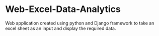 # Web-Excel-Data-Analytics
Web application created using python and Django framework to take an excel sheet as an input and display the required data.
